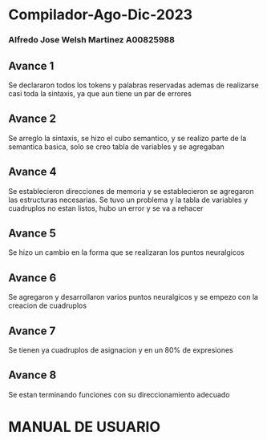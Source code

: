 # Compilador-Ago-Dic-2023
### Alfredo Jose Welsh Martinez A00825988
## Avance 1
Se declararon todos los tokens y palabras reservadas ademas de realizarse casi toda la sintaxis, ya que aun tiene un par de errores

## Avance 2
Se arreglo la sintaxis, se hizo el cubo semantico, y se realizo parte de la semantica basica, solo se creo tabla de variables y se agregaban

## Avance 4
Se establecieron direcciones de memoria y se establecieron se agregaron las estructuras necesarias. Se tuvo un problema y la tabla de variables y cuadruplos no estan listos, hubo un error y se va a rehacer

## Avance 5
Se hizo un cambio en la forma que se realizaran los puntos neuralgicos

## Avance 6
Se agregaron y desarrollaron varios puntos neuralgicos y se empezo con la creacion de cuadruplos

## Avance 7
Se tienen ya cuadruplos de asignacion y en un 80% de expresiones

## Avance 8
Se estan terminando funciones con su direccionamiento adecuado


# MANUAL DE USUARIO
